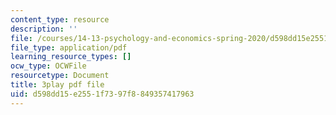 ```yaml
---
content_type: resource
description: ''
file: /courses/14-13-psychology-and-economics-spring-2020/d598dd15e2551f7397f8849357417963_Lhtf6jFM8Vo.pdf
file_type: application/pdf
learning_resource_types: []
ocw_type: OCWFile
resourcetype: Document
title: 3play pdf file
uid: d598dd15-e255-1f73-97f8-849357417963
---
```

